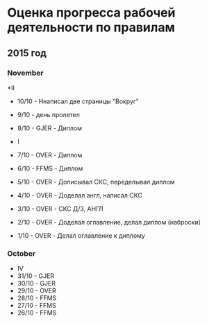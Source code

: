 # Оценка прогресса рабочей деятельности по правилам

## 2015 год

### November

*II
 * 10/10 - Ннаписал две страницы "Вокруг"
 * 9/10 - день пролетел
 * 8/10 - GJER - Диплом 

* I
 * 7/10 - OVER - Диплом 
 * 6/10 - FFMS - Диплом
 * 5/10 - OVER - Дописывал СКС, переделывал диплом
 * 4/10 - OVER - Доделал англ, написал СКС
 * 3/10 - OVER - СКС Д/З, АНГЛ 
 * 2/10 - OVER - Доделал оглавление, делал диплом (наброски)
 * 1/10 - OVER - Делал оглавление к диплому


### October 

* IV
 * 31/10 - GJER
 * 30/10 - GJER
 * 29/10 - OVER
 * 28/10 - FFMS
 * 27/10 - FFMS
 * 26/10 - FFMS
